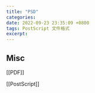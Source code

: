 ```yaml
---
title: "PSD"
categories: 
date: 2022-09-23 23:35:09 +0800
tags: PostScript 文件格式
excerpt: 
---
```








## Misc

[[PDF]]

[[PostScript]]


